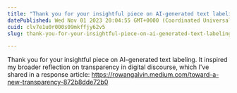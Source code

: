 ```yaml
---
title: "Thank you for your insightful piece on AI-generated text labeling."
datePublished: Wed Nov 01 2023 20:04:55 GMT+0000 (Coordinated Universal Time)
cuid: clv7e1u0r000s09mkffjy62v5
slug: thank-you-for-your-insightful-piece-on-ai-generated-text-labeling-0db378ed22ba

---
```


Thank you for your insightful piece on AI-generated text labeling. It inspired my broader reflection on transparency in digital discourse, which I've shared in a response article: https://rowangalvin.medium.com/toward-a-new-transparency-872b8dde72b0